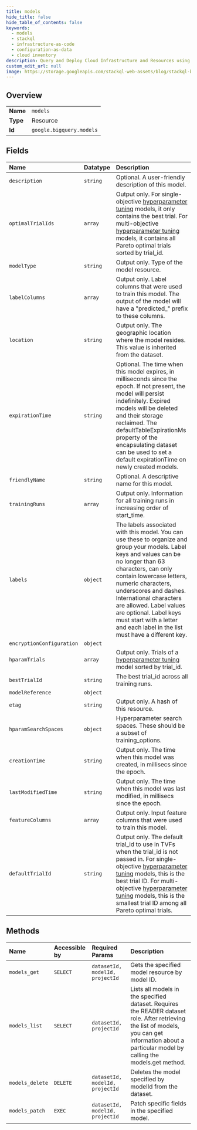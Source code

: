 ```yaml
---
title: models
hide_title: false
hide_table_of_contents: false
keywords:
  - models
  - stackql
  - infrastructure-as-code
  - configuration-as-data
  - cloud inventory
description: Query and Deploy Cloud Infrastructure and Resources using SQL
custom_edit_url: null
image: https://storage.googleapis.com/stackql-web-assets/blog/stackql-blog-post-featured-image.png
---
```

  
    

## Overview
<table><tbody>
<tr><td><b>Name</b></td><td><code>models</code></td></tr>
<tr><td><b>Type</b></td><td>Resource</td></tr>
<tr><td><b>Id</b></td><td><code>google.bigquery.models</code></td></tr>
</tbody></table>

## Fields
| Name | Datatype | Description |
|:-----|:---------|:------------|
| `description` | `string` | Optional. A user-friendly description of this model. |
| `optimalTrialIds` | `array` | Output only. For single-objective [hyperparameter tuning](/bigquery-ml/docs/reference/standard-sql/bigqueryml-syntax-hp-tuning-overview) models, it only contains the best trial. For multi-objective [hyperparameter tuning](/bigquery-ml/docs/reference/standard-sql/bigqueryml-syntax-hp-tuning-overview) models, it contains all Pareto optimal trials sorted by trial_id. |
| `modelType` | `string` | Output only. Type of the model resource. |
| `labelColumns` | `array` | Output only. Label columns that were used to train this model. The output of the model will have a "predicted_" prefix to these columns. |
| `location` | `string` | Output only. The geographic location where the model resides. This value is inherited from the dataset. |
| `expirationTime` | `string` | Optional. The time when this model expires, in milliseconds since the epoch. If not present, the model will persist indefinitely. Expired models will be deleted and their storage reclaimed. The defaultTableExpirationMs property of the encapsulating dataset can be used to set a default expirationTime on newly created models. |
| `friendlyName` | `string` | Optional. A descriptive name for this model. |
| `trainingRuns` | `array` | Output only. Information for all training runs in increasing order of start_time. |
| `labels` | `object` | The labels associated with this model. You can use these to organize and group your models. Label keys and values can be no longer than 63 characters, can only contain lowercase letters, numeric characters, underscores and dashes. International characters are allowed. Label values are optional. Label keys must start with a letter and each label in the list must have a different key. |
| `encryptionConfiguration` | `object` |  |
| `hparamTrials` | `array` | Output only. Trials of a [hyperparameter tuning](/bigquery-ml/docs/reference/standard-sql/bigqueryml-syntax-hp-tuning-overview) model sorted by trial_id. |
| `bestTrialId` | `string` | The best trial_id across all training runs. |
| `modelReference` | `object` |  |
| `etag` | `string` | Output only. A hash of this resource. |
| `hparamSearchSpaces` | `object` | Hyperparameter search spaces. These should be a subset of training_options. |
| `creationTime` | `string` | Output only. The time when this model was created, in millisecs since the epoch. |
| `lastModifiedTime` | `string` | Output only. The time when this model was last modified, in millisecs since the epoch. |
| `featureColumns` | `array` | Output only. Input feature columns that were used to train this model. |
| `defaultTrialId` | `string` | Output only. The default trial_id to use in TVFs when the trial_id is not passed in. For single-objective [hyperparameter tuning](/bigquery-ml/docs/reference/standard-sql/bigqueryml-syntax-hp-tuning-overview) models, this is the best trial ID. For multi-objective [hyperparameter tuning](/bigquery-ml/docs/reference/standard-sql/bigqueryml-syntax-hp-tuning-overview) models, this is the smallest trial ID among all Pareto optimal trials. |
## Methods
| Name | Accessible by | Required Params | Description |
|:-----|:--------------|:----------------|:------------|
| `models_get` | `SELECT` | `datasetId, modelId, projectId` | Gets the specified model resource by model ID. |
| `models_list` | `SELECT` | `datasetId, projectId` | Lists all models in the specified dataset. Requires the READER dataset role. After retrieving the list of models, you can get information about a particular model by calling the models.get method. |
| `models_delete` | `DELETE` | `datasetId, modelId, projectId` | Deletes the model specified by modelId from the dataset. |
| `models_patch` | `EXEC` | `datasetId, modelId, projectId` | Patch specific fields in the specified model. |
